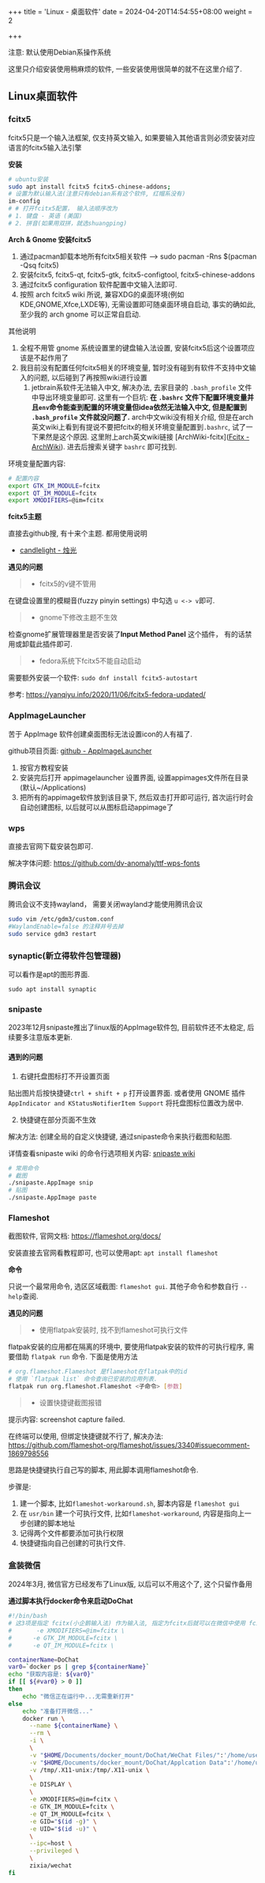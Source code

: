+++
title = 'Linux - 桌面软件'
date = 2024-04-20T14:54:55+08:00
weight = 2

+++

注意: 默认使用Debian系操作系统

这里只介绍安装使用稍麻烦的软件, 一些安装使用很简单的就不在这里介绍了.

## Linux桌面软件

### fcitx5

fcitx5只是一个输入法框架, 仅支持英文输入, 如果要输入其他语言则必须安装对应语言的fcitx5输入法引擎

**安装**

```bash
# ubuntu安装
sudo apt install fcitx5 fcitx5-chinese-addons;
# 设置为默认输入法(注意只有debian系有这个软件, 红帽系没有)
im-config
# # 打开fcitx5配置， 输入法顺序改为
# 1. 键盘 - 英语 (美国)
# 2. 拼音(如果用双拼，就选shuangping)
```

**Arch & Gnome 安装fcitx5**

1. 通过pacman卸载本地所有fcitx5相关软件 --> sudo pacman -Rns $(pacman -Qsq fcitx5)
2. 安装fcitx5, fcitx5-qt, fcitx5-gtk, fcitx5-configtool,   fcitx5-chinese-addons
3. 通过fcitx5 configuration 软件配置中文输入法即可.
4. 按照 arch fcitx5 wiki 所说, 兼容XDG的桌面环境(例如KDE,GNOME,Xfce,LXDE等), 无需设置即可随桌面环境自启动, 事实的确如此, 至少我的 arch gnome 可以正常自启动.

其他说明

1. 全程不用管 gnome 系统设置里的键盘输入法设置, 安装fcitx5后这个设置项应该是不起作用了
2. 我目前没有配置任何fcitx5相关的环境变量, 暂时没有碰到有软件不支持中文输入的问题, 以后碰到了再按照wiki进行设置
   1. jetbrain系软件无法输入中文, 解决办法, 去家目录的 `.bash_profile` 文件中导出环境变量即可. 这里有一个巨坑: **在 `.bashrc` 文件下配置环境变量并且`env`命令能查到配置的环境变量但idea依然无法输入中文, 但是配置到 `.bash_profile` 文件就没问题了.** arch中文wiki没有相关介绍, 但是在arch 英文wiki上看到有提说不要把fcitx的相关环境变量配置到`.bashrc`, 试了一下果然是这个原因. 这里附上arch英文wiki链接 [ArchWiki-fcitx]([Fcitx - ArchWiki](https://wiki.archlinux.org/title/Fcitx#Set_environment_variables_for_IM_modules)). 进去后搜索关键字 `bashrc` 即可找到.

环境变量配置内容:

```bash
# 配置内容
export GTK_IM_MODULE=fcitx
export QT_IM_MODULE=fcitx
export XMODIFIERS=@im=fcitx
```



**fcitx5主题**

直接去github搜, 有十来个主题. 都用使用说明

* [candlelight - 烛光](https://github.com/thep0y/fcitx5-themes-candlelight)

**遇见的问题**

> * fcitx5的v键不管用

在键盘设置里的模糊音(fuzzy pinyin settings) 中勾选 `u <-> v`即可.

> * gnome下修改主题不生效

检查gnome扩展管理器里是否安装了**Input Method Panel** 这个插件， 有的话禁用或卸载此插件即可.

> * fedora系统下fcitx5不能自动启动

需要额外安装一个软件: `sudo dnf install fcitx5-autostart`

参考: https://yanqiyu.info/2020/11/06/fcitx5-fedora-updated/

### AppImageLauncher

苦于 AppImage 软件创建桌面图标无法设置icon的人有福了.

github项目页面: [github - AppImageLauncher](https://github.com/TheAssassin/AppImageLauncher?tab=readme-ov-file)

1. 按官方教程安装
2. 安装完后打开 appimagelauncher 设置界面, 设置appimages文件所在目录(默认~/Applications)
3. 把所有的appimage软件放到该目录下, 然后双击打开即可运行, 首次运行时会自动创建图标, 以后就可以从图标启动appimage了

### wps

直接去官网下载安装包即可.

解决字体问题: https://github.com/dv-anomaly/ttf-wps-fonts

### 腾讯会议

腾讯会议不支持wayland， 需要关闭wayland才能使用腾讯会议

```bash
sudo vim /etc/gdm3/custom.conf
#WaylandEnable=false 的注释井号去掉
sudo service gdm3 restart
```

### synaptic(新立得软件包管理器)

可以看作是apt的图形界面.

`sudo apt install synaptic`

### snipaste

2023年12月snipaste推出了linux版的AppImage软件包, 目前软件还不太稳定, 后续要多注意版本更新.

#### 遇到的问题

1. 右键托盘图标打不开设置页面

贴出图片后按快捷键`ctrl + shift + p` 打开设置界面. 或者使用 GNOME 插件`AppIndicator and KStatusNotifierItem Support` 将托盘图标位置改为居中.

2. 快捷键在部分页面不生效

解决方法: 创建全局的自定义快捷键, 通过snipaste命令来执行截图和贴图. 

详情查看snipaste wiki 的命令行选项相关内容: [snipaste wiki](https://github.com/Snipaste/feedback/wiki)

```bash
# 常用命令
# 截图
./snipaste.AppImage snip
# 贴图
./snipaste.AppImage paste
```

### Flameshot

截图软件, 官网文档: https://flameshot.org/docs/

安装直接去官网看教程即可, 也可以使用apt: `apt install flameshot`

**命令**

只说一个最常用命令, 选区区域截图: `flameshot gui`. 其他子命令和参数自行 `--help`查阅.

**遇见的问题**

> * 使用flatpak安装时, 找不到flameshot可执行文件

flatpak安装的应用都在隔离的环境中, 要使用flatpak安装的软件的可执行程序, 需要借助 `flatpak run` 命令. 下面是使用方法

```bash
# org.flameshot.Flameshot 是flameshot在flatpak中的id
# 使用 `flatpak list` 命令查询已安装的应用列表.
flatpak run org.flameshot.Flameshot <子命令> [参数]
```

> * 设置快捷键截图报错

提示内容: screenshot capture failed.  

在终端可以使用, 但绑定快捷键就不行了, 解决办法: https://github.com/flameshot-org/flameshot/issues/3340#issuecomment-1869798556

思路是快捷键执行自己写的脚本, 用此脚本调用flameshot命令.

步骤是:

1. 建一个脚本, 比如`flameshot-workaround.sh`, 脚本内容是 `flameshot gui`
2. 在 `usr/bin` 建一个可执行文件, 比如`flameshot-workaround`, 内容是指向上一步创建的脚本地址
3. 记得两个文件都要添加可执行权限
4. 快捷键指向自己创建的可执行文件.

### 盒装微信

2024年3月, 微信官方已经发布了Linux版, 以后可以不用这个了, 这个只留作备用

**通过脚本执行docker命令来启动DoChat**

```bash
#!/bin/bash
# 这3项是指定 fcitx(小企鹅输入法) 作为输入法, 指定为fcitx后就可以在微信中使用 fcitx 或者搜狗输入法了. 指定为ibus就可以在微信中使用ibus 
#       -e XMODIFIERS=@im=fcitx \
#      -e GTK_IM_MODULE=fcitx \
#      -e QT_IM_MODULE=fcitx \

containerName=DoChat
var0=`docker ps | grep ${containerName}`
echo "获取内容是: ${var0}"
if [[ ${#var0} > 0 ]]
then
    echo "微信正在运行中...无需重新打开"
else
    echo "准备打开微信..."
    docker run \
      --name ${containerName} \
      --rm \
      -i \
      \
      -v "$HOME/Documents/docker_mount/DoChat/WeChat Files/":'/home/user/WeChat Files/' \
      -v "$HOME/Documents/docker_mount/DoChat/Applcation Data":'/home/user/.wine/drive_c/users/user/Application Data/' \
      -v /tmp/.X11-unix:/tmp/.X11-unix \
      \
      -e DISPLAY \
      \
      -e XMODIFIERS=@im=fcitx \
      -e GTK_IM_MODULE=fcitx \
      -e QT_IM_MODULE=fcitx \
      -e GID="$(id -g)" \
      -e UID="$(id -u)" \
      \
      --ipc=host \
      --privileged \
      \
      zixia/wechat
fi
```
